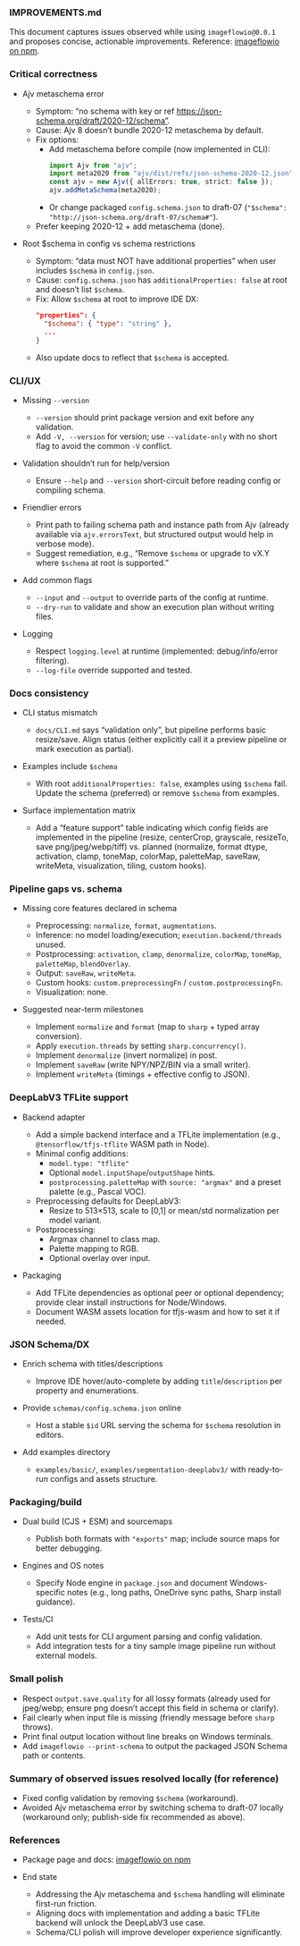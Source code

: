 ### IMPROVEMENTS.md

This document captures issues observed while using `imageflowio@0.0.1` and proposes concise, actionable improvements. Reference: [imageflowio on npm](https://www.npmjs.com/package/imageflowio).

### Critical correctness

- Ajv metaschema error

  - Symptom: “no schema with key or ref https://json-schema.org/draft/2020-12/schema”.
  - Cause: Ajv 8 doesn’t bundle 2020-12 metaschema by default.
  - Fix options:
    - Add metaschema before compile (now implemented in CLI):
      ```ts
      import Ajv from "ajv";
      import meta2020 from "ajv/dist/refs/json-schema-2020-12.json";
      const ajv = new Ajv({ allErrors: true, strict: false });
      ajv.addMetaSchema(meta2020);
      ```
    - Or change packaged `config.schema.json` to draft-07 (`"$schema": "http://json-schema.org/draft-07/schema#"`).
  - Prefer keeping 2020-12 + add metaschema (done).

- Root $schema in config vs schema restrictions
  - Symptom: “data must NOT have additional properties” when user includes `$schema` in `config.json`.
  - Cause: `config.schema.json` has `additionalProperties: false` at root and doesn’t list `$schema`.
  - Fix: Allow `$schema` at root to improve IDE DX:
    ```json
    "properties": {
      "$schema": { "type": "string" },
      ...
    }
    ```
  - Also update docs to reflect that `$schema` is accepted.

### CLI/UX

- Missing `--version`

  - `--version` should print package version and exit before any validation.
  - Add `-V, --version` for version; use `--validate-only` with no short flag to avoid the common `-V` conflict.

- Validation shouldn’t run for help/version

  - Ensure `--help` and `--version` short-circuit before reading config or compiling schema.

- Friendlier errors

  - Print path to failing schema path and instance path from Ajv (already available via `ajv.errorsText`, but structured output would help in verbose mode).
  - Suggest remediation, e.g., “Remove `$schema` or upgrade to vX.Y where `$schema` at root is supported.”

- Add common flags

  - `--input` and `--output` to override parts of the config at runtime.
  - `--dry-run` to validate and show an execution plan without writing files.

- Logging
  - Respect `logging.level` at runtime (implemented: debug/info/error filtering).
  - `--log-file` override supported and tested.

### Docs consistency

- CLI status mismatch

  - `docs/CLI.md` says “validation only”, but pipeline performs basic resize/save. Align status (either explicitly call it a preview pipeline or mark execution as partial).

- Examples include `$schema`

  - With root `additionalProperties: false`, examples using `$schema` fail. Update the schema (preferred) or remove `$schema` from examples.

- Surface implementation matrix
  - Add a “feature support” table indicating which config fields are implemented in the pipeline (resize, centerCrop, grayscale, resizeTo, save png/jpeg/webp/tiff) vs. planned (normalize, format dtype, activation, clamp, toneMap, colorMap, paletteMap, saveRaw, writeMeta, visualization, tiling, custom hooks).

### Pipeline gaps vs. schema

- Missing core features declared in schema

  - Preprocessing: `normalize`, `format`, `augmentations`.
  - Inference: no model loading/execution; `execution.backend/threads` unused.
  - Postprocessing: `activation`, `clamp`, `denormalize`, `colorMap`, `toneMap`, `paletteMap`, `blendOverlay`.
  - Output: `saveRaw`, `writeMeta`.
  - Custom hooks: `custom.preprocessingFn` / `custom.postprocessingFn`.
  - Visualization: none.

- Suggested near-term milestones
  - Implement `normalize` and `format` (map to `sharp` + typed array conversion).
  - Apply `execution.threads` by setting `sharp.concurrency()`.
  - Implement `denormalize` (invert normalize) in post.
  - Implement `saveRaw` (write NPY/NPZ/BIN via a small writer).
  - Implement `writeMeta` (timings + effective config to JSON).

### DeepLabV3 TFLite support

- Backend adapter

  - Add a simple backend interface and a TFLite implementation (e.g., `@tensorflow/tfjs-tflite` WASM path in Node).
  - Minimal config additions:
    - `model.type: "tflite"`
    - Optional `model.inputShape`/`outputShape` hints.
    - `postprocessing.paletteMap` with `source: "argmax"` and a preset palette (e.g., Pascal VOC).
  - Preprocessing defaults for DeepLabV3:
    - Resize to 513×513, scale to [0,1] or mean/std normalization per model variant.
  - Postprocessing:
    - Argmax channel to class map.
    - Palette mapping to RGB.
    - Optional overlay over input.

- Packaging
  - Add TFLite dependencies as optional peer or optional dependency; provide clear install instructions for Node/Windows.
  - Document WASM assets location for tfjs-wasm and how to set it if needed.

### JSON Schema/DX

- Enrich schema with titles/descriptions

  - Improve IDE hover/auto-complete by adding `title`/`description` per property and enumerations.

- Provide `schemas/config.schema.json` online

  - Host a stable `$id` URL serving the schema for `$schema` resolution in editors.

- Add examples directory
  - `examples/basic/`, `examples/segmentation-deeplabv3/` with ready-to-run configs and assets structure.

### Packaging/build

- Dual build (CJS + ESM) and sourcemaps

  - Publish both formats with `"exports"` map; include source maps for better debugging.

- Engines and OS notes

  - Specify Node engine in `package.json` and document Windows-specific notes (e.g., long paths, OneDrive sync paths, Sharp install guidance).

- Tests/CI
  - Add unit tests for CLI argument parsing and config validation.
  - Add integration tests for a tiny sample image pipeline run without external models.

### Small polish

- Respect `output.save.quality` for all lossy formats (already used for jpeg/webp; ensure png doesn’t accept this field in schema or clarify).
- Fail clearly when input file is missing (friendly message before `sharp` throws).
- Print final output location without line breaks on Windows terminals.
- Add `imageflowio --print-schema` to output the packaged JSON Schema path or contents.

### Summary of observed issues resolved locally (for reference)

- Fixed config validation by removing `$schema` (workaround).
- Avoided Ajv metaschema error by switching schema to draft-07 locally (workaround only; publish-side fix recommended as above).

### References

- Package page and docs: [imageflowio on npm](https://www.npmjs.com/package/imageflowio)

- End state
  - Addressing the Ajv metaschema and `$schema` handling will eliminate first-run friction.
  - Aligning docs with implementation and adding a basic TFLite backend will unlock the DeepLabV3 use case.
  - Schema/CLI polish will improve developer experience significantly.
